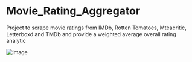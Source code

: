 # Movie_Rating_Aggregator
Project to scrape movie ratings from IMDb, Rotten Tomatoes, Mteacritic, Letterboxd and TMDb and provide a weighted average overall rating analytic

![image](https://user-images.githubusercontent.com/72694473/110492023-b6f24c80-80e9-11eb-90ee-a2fd1a3cc36e.png)


